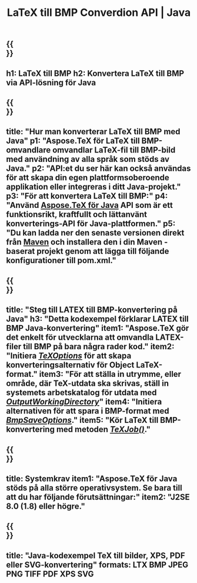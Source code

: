 ﻿---
translation: true
template: /_templates/_conversion-child-java.md
title: LaTeX till BMP Converdion API | Java
description: LaTeX till BMP konvertering funktionalitet. Integrera detta lokala Java-bibliotek i ditt projekt eller använd plattformsoberoende applikationer för att konvertera LaTeX till BMP.
keywords: latex till bmp api java, latex2bmp integrera
url: /java/conversion/latex-to-bmp/
family: tex
platformtag: java
feature: conversion
informat: LATEX
outformat: BMP
otherformats: XPS JPEG PDF TIFF
---

{{<section banner>}}
---
h1: LaTeX till BMP
h2: Konvertera LaTeX till BMP via API-lösning för Java
---

{{<section overview>}}
---
title: "Hur man konverterar LaTeX till BMP med Java"
p1: "Aspose.TeX för LaTeX till BMP-omvandlare omvandlar LaTeX-fil till BMP-bild med användning av alla språk som stöds av Java."
p2: "API:et du ser här kan också användas för att skapa din egen plattformsoberoende applikation eller integreras i ditt Java-projekt."
p3: "För att konvertera LaTeX till BMP:"
p4: "Använd [Aspose.TeX för Java](https://products.aspose.com/tex/java) API som är ett funktionsrikt, kraftfullt och lättanvänt konverterings-API för Java-plattformen."
p5: "Du kan ladda ner den senaste versionen direkt från [Maven](https://repository.aspose.com/webapp/#/artifacts/browse/tree/General/repo/com/aspose/aspose-tex) och installera den i din Maven -baserat projekt genom att lägga till följande konfigurationer till pom.xml."
---

{{<section feature1>}}
---
title: "Steg till LATEX till BMP-konvertering på Java"
h3: "Detta kodexempel förklarar LATEX till BMP Java-konvertering"
item1: "Aspose.TeX gör det enkelt för utvecklarna att omvandla LATEX-filer till BMP på bara några rader kod."
item2: "Initiera [*TeXOptions*](https://reference.aspose.com/tex/java/com.aspose.tex/TeXOptions) för att skapa konverteringsalternativ för Object LaTeX-format."
item3: "För att ställa in utrymme, eller område, där TeX-utdata ska skrivas, ställ in systemets arbetskatalog för utdata med [*OutputWorkingDirectory*](https://reference.aspose.com/tex/java/com.aspose.tex/TeXOptions#getOutputWorkingDirectory--)"
item4: "Initiera alternativen för att spara i BMP-format med [*BmpSaveOptions*](https://reference.aspose.com/tex/java/com.aspose.tex.rendering/BmpSaveOptions)."
item5: "Kör LaTeX till BMP-konvertering med metoden [*TeXJob()*](https://reference.aspose.com/tex/java/com.aspose.tex/TeXJob)."
---

{{<section feature2>}}
---
title: Systemkrav
item1: "Aspose.TeX för Java stöds på alla större operativsystem. Se bara till att du har följande förutsättningar:"
item2: "J2SE 8.0 (1.8) eller högre."
---

{{<section widget>}}
---
title: "Java-kodexempel TeX till bilder, XPS, PDF eller SVG-konvertering"
formats: LTX BMP JPEG PNG TIFF PDF XPS SVG
---